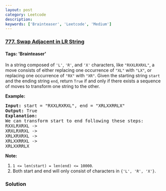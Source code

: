 ```yaml
---
layout: post
category: Leetcode
description: 
keywords: ['Brainteaser', 'Leetcode', 'Medium']
---
```

### [777. Swap Adjacent in LR String](https://leetcode.com/problems/swap-adjacent-in-lr-string)

#### Tags: 'Brainteaser'

<div class="content__u3I1 question-content__JfgR"><div><p>In a string composed of <code>'L'</code>, <code>'R'</code>, and <code>'X'</code> characters, like <code>"RXXLRXRXL"</code>, a move consists of either replacing one occurrence of <code>"XL"</code> with <code>"LX"</code>, or replacing one occurrence of <code>"RX"</code> with <code>"XR"</code>. Given the starting string <code>start</code> and the ending string <code>end</code>, return <code>True</code> if and only if there exists a sequence of moves to transform one string to the other.</p>
<p><strong>Example:</strong></p>
<pre><strong>Input:</strong> start = "RXXLRXRXL", end = "XRLXXRRLX"
<strong>Output:</strong> True
<strong>Explanation:</strong>
We can transform start to end following these steps:
RXXLRXRXL -&gt;
XRXLRXRXL -&gt;
XRLXRXRXL -&gt;
XRLXXRRXL -&gt;
XRLXXRRLX
</pre>
<p><strong>Note:</strong></p>
<ol>
<li><code>1 &lt;= len(start) = len(end) &lt;= 10000</code>.</li>
<li>Both start and end will only consist of characters in <code>{'L', 'R', 'X'}</code>.</li>
</ol>
</div></div>

### Solution
